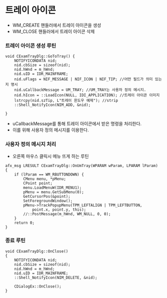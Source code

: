 # 트레이 아이콘

* WM_CREATE 핸들러에서 트레이 아이콘을 생성
* WM_CLOSE 핸들러에서 트레이 아이콘 삭제

### 트레이 아이콘 생성 루틴  

```
void CExamTrayDlg::GoToTray() {
	NOTIFYICONDATA nid;
	nid.cbSize = sizeof(nid);
	nid.hWnd = m_hWnd;
	nid.uID = IDR_MAINFRAME;
	nid.uFlags = NIF_MESSAGE | NIF_ICON | NIF_TIP; //어떤 필드가 의미 있는지 명시
	nid.uCallbackMessage = UM_TRAY; //UM_TRAY는 사용자 정의 메시지.
	nid.hIcon = ::LoadIcon(NULL, IDI_APPLICATION); //트레이 아이콘 이미지
	lstrcpy(nid.szTip, L"트레이 윈도우 예제"); //strip
	::Shell_NotifyIcon(NIM_ADD, &nid);

}
```

* uCallbackMessage를 통해 트레이 아이콘에서 받은 명령을 처리한다.
* 이를 위해 사용자 정의 메시지를 이용한다.

### 사용자 정의 메시지 처리
* 오른쪽 마우스 클릭시 메뉴 뜨게 하는 루틴  

```
afx_msg LRESULT CExamTrayDlg::OnUmTray(WPARAM wParam, LPARAM lParam)
{
	if (lParam == WM_RBUTTONDOWN) {
		CMenu menu, *pMenu;
		CPoint point;
		menu.LoadMenuW(IDR_MENU1);
		pMenu = menu.GetSubMenu(0);
		GetCursorPos(&point);
		SetForegroundWindow();
		pMenu->TrackPopupMenu(TPM_LEFTALIGN | TPM_LEFTBUTTON,
			point.x, point.y, this);
		//::PostMessage(m_hWnd, WM_NULL, 0, 0);
	}
	return 0;
}
```

### 종료 루틴

```
void CExamTrayDlg::OnClose()
{
	NOTIFYICONDATA nid;
	nid.cbSize = sizeof(nid);
	nid.hWnd = m_hWnd;
	nid.uID = IDR_MAINFRAME;
	::Shell_NotifyIcon(NIM_DELETE, &nid);

	CDialogEx::OnClose();
}
```
